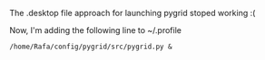 The .desktop file approach for launching pygrid stoped working :(

Now, I'm adding the following line to ~/.profile

```
/home/Rafa/config/pygrid/src/pygrid.py &
```
